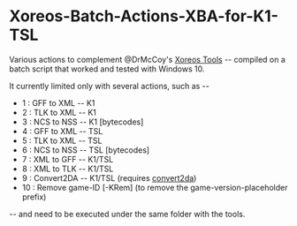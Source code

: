 # Xoreos-Batch-Actions-XBA-for-K1-TSL

Various actions to complement @DrMcCoy's [Xoreos Tools](https://xoreos.org/downloads/index.html) -- compiled on a batch script that worked and tested with Windows 10.

It currently limited only with several actions, such as --

- 1   : GFF to XML -- K1
- 2   : TLK to XML -- K1
- 3   : NCS to NSS -- K1 [bytecodes]
- 4   : GFF to XML -- TSL
- 5   : TLK to XML -- TSL
- 6   : NCS to NSS -- TSL [bytecodes]
- 7   : XML to GFF -- K1/TSL
- 8   : XML to TLK -- K1/TSL
- 9   : Convert2DA -- K1/TSL (requires [convert2da](https://web.archive.org/web/20101129192005/http://starwarsknights.com/mtools/Convert2da.rar))
- 10  : Remove game-ID [-KRem] (to remove the game-version-placeholder prefix)

-- and need to be executed under the same folder with the tools.
